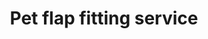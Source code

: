 ---
title: "Pet flap fitting service"
alt: "Installing cat and dog flaps in doors for easy pet access"
description: "Installing cat and dog flaps in doors for easy pet access"
category: "handyman"
subcategory: "pet-flap-fitting"
image: "/tradespeople/handyman/pet-flap-fitting.png"
ogImage: "/tradespeople/handyman/pet-flap-fitting.png"
colour: "blue"
pathtxt: "Pet flap fitting"
published: true
---